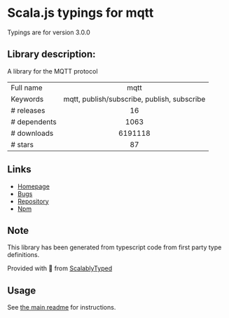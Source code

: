 
# Scala.js typings for mqtt

Typings are for version 3.0.0

## Library description:
A library for the MQTT protocol

|                    |                 |
| ------------------ | :-------------: |
| Full name          | mqtt |
| Keywords           | mqtt, publish/subscribe, publish, subscribe |
| # releases         | 16 |
| # dependents       | 1063 |
| # downloads        | 6191118 |
| # stars            | 87 |

## Links
- [Homepage](https://github.com/mqttjs/MQTT.js#readme)
- [Bugs](https://github.com/mqttjs/MQTT.js/issues)
- [Repository](https://github.com/mqttjs/MQTT.js)
- [Npm](https://www.npmjs.com/package/mqtt)
    


## Note
This library has been generated from typescript code from first party type definitions.

Provided with :purple_heart: from [ScalablyTyped](https://github.com/oyvindberg/ScalablyTyped)

## Usage
See [the main readme](../../readme.md) for instructions.


